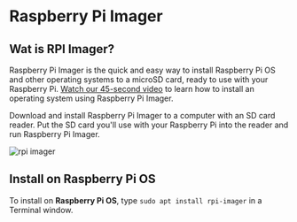 # Raspberry Pi Imager

## Wat is RPI Imager?

Raspberry Pi Imager is the quick and easy way to install Raspberry Pi OS and other operating systems to a microSD card, ready to use with your Raspberry Pi. [Watch our 45-second video](https://youtu.be/ntaXWS8Lk34) to learn how to install an operating system using Raspberry Pi Imager.

Download and install Raspberry Pi Imager to a computer with an SD card reader. Put the SD card you'll use with your Raspberry Pi into the reader and run Raspberry Pi Imager.

![rpi imager](https://assets.raspberrypi.com/static/md-bfd602be71b2c1099b91877aed3b41f0.png)

## Install on Raspberry Pi OS

To install on **Raspberry Pi OS**, type `sudo apt install rpi-imager` in a Terminal window.
